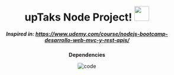 <div align="center">

  # upTaks Node Project! <img src="https://user-images.githubusercontent.com/69127196/134607262-81c070d6-e5a8-4ae0-9c6d-cda2b6a272af.png" height="40" width="40" >
##### Inspired in: https://www.udemy.com/course/nodejs-bootcamp-desarrollo-web-mvc-y-rest-apis/

<strong>Dependencies</strong>

  ![code](https://user-images.githubusercontent.com/69127196/134607155-7863b415-c24b-4bd9-9468-1926eb51ea54.png)

 

</div>

